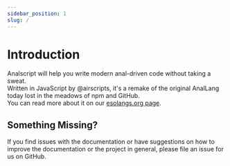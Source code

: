 ```yaml
---
sidebar_position: 1
slug: /
---
```


# Introduction
Analscript will help you write modern anal-driven code without taking a sweat.  
Written in JavaScript by @airscripts, it's a remake of the original AnalLang today lost in the meadows of npm and GitHub.  
You can read more about it on our [esolangs.org page](https://esolangs.org/wiki/analscript).

## Something Missing?
If you find issues with the documentation or have suggestions on how to improve the documentation or the project in general, please file an issue for us on GitHub.
